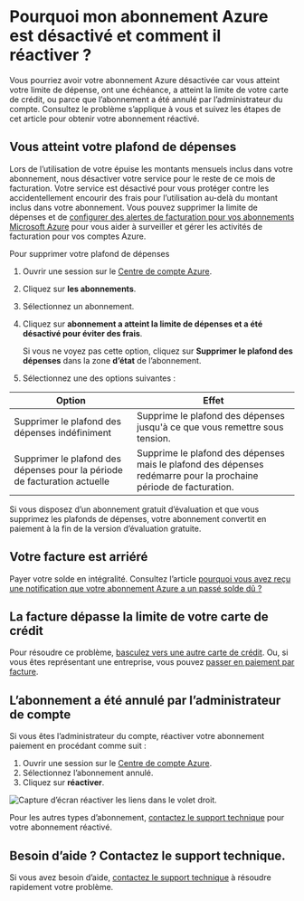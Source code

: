 <properties
    pageTitle="Réactiver désactivé abonnement Azure | Microsoft Azure"
    description="Décrit quand vous pouvez avoir un abonnement Azure désactivé et procéder à une réactivation."
    keywords="abonnement Azure désactivé"
    services=""
    documentationCenter=""
    authors="genlin"
    manager="mbaldwin"
    editor=""
    tags="billing"
    />

<tags
    ms.service="billing"
    ms.workload="na"
    ms.tgt_pltfrm="na"
    ms.devlang="na"
    ms.topic="article"
    ms.date="10/04/2016"
    ms.author="genli"/>

# <a name="why-is-my-azure-subscription-disabled-and-how-do-i-reactivate-it"></a>Pourquoi mon abonnement Azure est désactivé et comment il réactiver ?

Vous pourriez avoir votre abonnement Azure désactivée car vous atteint votre limite de dépense, ont une échéance, a atteint la limite de votre carte de crédit, ou parce que l’abonnement a été annulé par l’administrateur du compte. Consultez le problème s’applique à vous et suivez les étapes de cet article pour obtenir votre abonnement réactivé. 

## <a name="you-reached-your-spending-limit"></a>Vous atteint votre plafond de dépenses

Lors de l’utilisation de votre épuise les montants mensuels inclus dans votre abonnement, nous désactiver votre service pour le reste de ce mois de facturation. Votre service est désactivé pour vous protéger contre les accidentellement encourir des frais pour l’utilisation au-delà du montant inclus dans votre abonnement. Vous pouvez supprimer la limite de dépenses et de [configurer des alertes de facturation pour vos abonnements Microsoft Azure](billing-set-up-alerts.md) pour vous aider à surveiller et gérer les activités de facturation pour vos comptes Azure.

Pour supprimer votre plafond de dépenses

1. Ouvrir une session sur le [Centre de compte Azure](https://account.windowsazure.com/Home/Index).

2. Cliquez sur **les abonnements**.

3. Sélectionnez un abonnement.

4. Cliquez sur **abonnement a atteint la limite de dépenses et a été désactivé pour éviter des frais**.

    Si vous ne voyez pas cette option, cliquez sur **Supprimer le plafond des dépenses** dans la zone **d’état** de l’abonnement.

5. Sélectionnez une des options suivantes :

|Option|Effet|
|------|------|
|Supprimer le plafond des dépenses indéfiniment|Supprime le plafond des dépenses jusqu'à ce que vous remettre sous tension.|
|Supprimer le plafond des dépenses pour la période de facturation actuelle|Supprime le plafond des dépenses mais le plafond des dépenses redémarre pour la prochaine période de facturation.|

Si vous disposez d’un abonnement gratuit d’évaluation et que vous supprimez les plafonds de dépenses, votre abonnement convertit en paiement à la fin de la version d’évaluation gratuite.

## <a name="your-bill-is-past-due"></a>Votre facture est arriéré

Payer votre solde en intégralité. Consultez l’article [pourquoi vous avez reçu une notification que votre abonnement Azure a un passé solde dû ?](billing-azure-subscription-past-due-balance.md#what-can-you-do-to-resolve-the-issue)

## <a name="the-bill-exceeds-your-credit-card-limit"></a>La facture dépasse la limite de votre carte de crédit

Pour résoudre ce problème, [basculez vers une autre carte de crédit](billing-how-to-change-credit-card.md). Ou, si vous êtes représentant une entreprise, vous pouvez [passer en paiement par facture](https://azure.microsoft.com/pricing/invoicing/).

## <a name="the-subscription-was-canceled-by-the-account-administrator"></a>L’abonnement a été annulé par l’administrateur de compte

Si vous êtes l’administrateur du compte, réactiver votre abonnement paiement en procédant comme suit : 

1. Ouvrir une session sur le [Centre de compte Azure](https://account.windowsazure.com/Home/Index).
2. Sélectionnez l’abonnement annulé.
3. Cliquez sur **réactiver**.

![Capture d’écran réactiver les liens dans le volet droit.](./media/billing-how-to-cancel-azure-subscription/reactivate-sub.png)

Pour les autres types d’abonnement, [contactez le support technique](https://portal.azure.com/?#blade/Microsoft_Azure_Support/HelpAndSupportBlade) pour votre abonnement réactivé.

## <a name="need-help-contact-support"></a>Besoin d’aide ? Contactez le support technique.
Si vous avez besoin d’aide, [contactez le support technique](https://portal.azure.com/?#blade/Microsoft_Azure_Support/HelpAndSupportBlade) à résoudre rapidement votre problème. 

